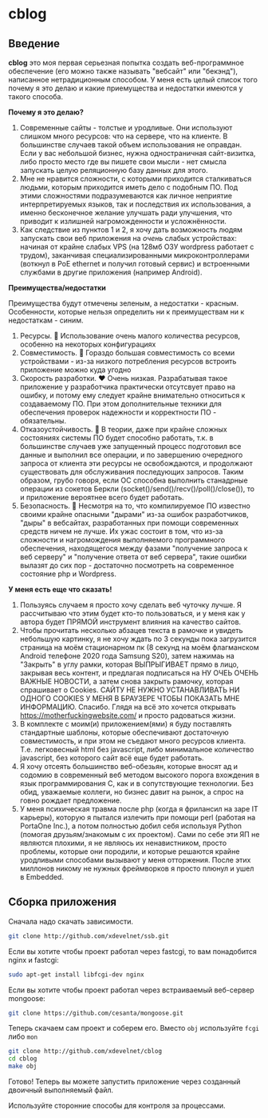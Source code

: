 # cblog

## Введение

**cblog** это моя первая серьезная попытка создать веб-программное обеспечение (его можно также называть "вебсайт" или "бекэнд"), написанное нетрадиционным способом. У меня есть целый список того почему я это делаю и какие приемущества и недостатки имеются у такого способа.

**Почему я это делаю?**

1. Современные сайты - толстые и уродливые. Они используют слишком много ресурсов: что на сервере, что на клиенте. В большинстве случаев такой объем использования не оправдан. Если у вас небольшой бизнес, нужна одностраничная сайт-визитка, либо просто место где вы пишете свои мысли - нет смысла запускать целую реляционную базу данных для этого.
2. Мне не нравится сложности, с которыми приходится сталкиваться людьми, которым приходится иметь дело с подобным ПО. Под этими сложностями подразумеваются как личное неприятие интерпретируемых языков, так и последствия их использования, а именно бесконечное желание улучшать ради улучшения, что приводит к излишней нагроможденности и усложнённости.
3. Как следствие из пунктов 1 и 2, я хочу дать возможность людям запускать свои веб приложения на _очень_ слабых устройствах: начиная от крайне слабых VPS (на 128мб ОЗУ wordpress работает с трудом), заканчивая специализированными микроконтроллерами (воткнул в PoE ethernet и получил готовый сервис) и встроенными службами в другие приложения (например Android).

**Преимущества/недостатки**

Преимущества будут отмечены зеленым, а недостатки - красным. Особенности, которые нельзя определить ни к преимуществам ни к недостаткам - синим.

1. Ресурсы. 💚 Использование очень малого количества ресурсов, особенно на некоторых конфигурациях
2. Совместимость. 💚 Гораздо большая совместимость со всеми устройствами - из-за низкого потребления ресурсов встроить приложение можно куда угодно
3. Скорость разработки. ❤️ Очень низкая. Разрабатывая такое приложение у разработчика практически отсутсвует право на ошибку, и потому ему следует крайне внимательно относиться к создаваемому ПО. При этом дополнительные техники для обеспечения проверок надежности и корректности ПО - обязательны.
4. Отказоустойчивость. 💙 В теории, даже при крайне сложных состояниях системы ПО будет способно работать, т.к. в большинстве случаев уже запущенный процесс подготовил все данные и выполнил все операции, и по завершению очередного запроса от клиента эти ресурсы не освобождаются, и продолжают существовать для обслуживания последующих запросов. Таким образом, грубо говоря, если ОС способна выполнить станадрные операции из сокетов Беркли (socket()/send()/recv()/poll()/close()), то и приложение вероятнее всего будет работать.
5. Безопасность. 💙 Несмотря на то, что компилируемое ПО известно своими крайне опасными "дырами" из-за ошибок разработчиков, "дыры" в вебсайтах, разработанных при помощи современных средств ничем не лучше. Их ужас состоит в том, что из-за сложности и нагромождения выполняемого программного обеспечения, находящегося между фазами "получение запроса к веб серверу" и "получение ответа от веб сервера", такие ошибки вылазят до сих пор - достаточно посмотреть на современное состояние php и Wordpress.

**У меня есть еще что сказать!**

1. Пользуясь случаем я просто хочу сделать веб чуточку лучше. Я рассчитываю что этим будет кто-то пользоваться, и у меня как у автора будет ПРЯМОЙ инструмент влияния на качество сайтов.
2. Чтобы прочитать несколько абзацев текста в рамочке и увидеть небольшую картинку, я не хочу ждать по 3 секунды пока загрузится страница на моём стационарном пк (8 секунд на моём флагманском Android телефоне 2020 года Samsung S20), затем нажимаь на "Закрыть" в углу рамки, которая ВЫПРЫГИВАЕТ прямо в лицо, закрывая весь контент, и предлагая подписаться на НУ ОЧЕЬ ОЧЕНЬ ВАЖНЫЕ НОВОСТИ, а затем снова закрыть рамочку, которая спрашивает о Cookies. САЙТУ НЕ НУЖНО УСТАНАВЛИВАТЬ НИ ОДНОГО COOKIES У МЕНЯ В БРАУЗЕРЕ ЧТОБЫ ПОКАЗАТЬ МНЕ ИНФОРМАЦИЮ. Спасибо. Глядя на всё это хочется открывать https://motherfuckingwebsite.com/ и просто радоваться жизни.
3. В комплекте с моим(и) приложением(ями) я буду поставлять стандартные шаблоны, которые обеспечивают достаточную совместимость, и при этом не съедают много ресурсов клиента. Т.е. легковесный html без javascript, либо минимальное количество javascript, без которого сайт всё еще будет работать.
4. Я хочу отсеять большинство веб-обезьян, которые вносят ад и содомию в современный веб методом высокого порога вхождения в язык программирования C, как и в сопутствующие технологии. Без обид, уважаемые коллеги, но бизнес давит на рынок, а спрос на говно рождает предложение.
5. У меня психическая травма после php (когда я фрилансил на заре IT карьеры), которую я пытался излечить при помощи perl (работая на PortaOne Inc.), а потом полностью добил себя используя Python (помогая друзьям/знакомым с их проектом). Сами по себе эти ЯП не являются плохими, я не являюсь их ненавистником, просто проблемы, которые они породили, и которые решаются крайне уродливыми способами вызывают у меня отторжения. После этих миллонов никому не нужных фреймворков я просто плюнул и ушел в Embedded.

## Сборка приложения

Сначала надо скачать зависимости.

```bash
git clone http://github.com/xdevelnet/ssb.git
```
Если вы хотите чтобы проект работал через fastcgi, то вам понадобится nginx и fastcgi:
```bash
sudo apt-get install libfcgi-dev nginx
```
Если вы хотите чтобы проект работал через встраиваемый веб-сервер mongoose:
```bash
git clone https://github.com/cesanta/mongoose.git
```

Теперь скачаем сам проект и соберем его. Вместо `obj` используйте `fcgi` либо `mon`
```bash
git clone http://github.com/xdevelnet/cblog
cd cblog
make obj
```

Готово! Теперь вы можете запустить приложение через созданный двоичный выполняемый файл.

Используйте сторонние способы для контроля за процессами. 
